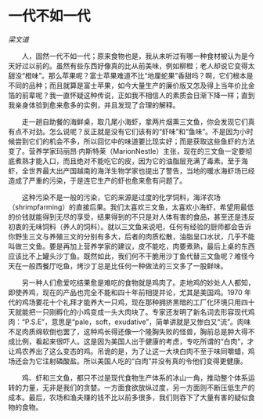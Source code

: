 # 一代不如一代

*梁文道*

　　人，固然一代不如一代；原来食物也是，我从未听过有哪一种食材被认为是今天好过以前的。虽然有些东西好像真的比从前美味，例如柳橙；老人却说它变得太甜没“橙味”。那么苹果呢？富士苹果难道不比“地厘蛇果”香甜吗？啊，它们根本是不同的品种；而且就算是富士苹果，如今大量生产的廉价版又怎及得上当年价比金箔的前辈呢？我一直怀疑这种传说，正如我不相信人的素质会日渐下降一样；直到我亲身体验到愈来愈多的实例，并且发现了合理的解释。

　　走一趟自助餐的海鲜桌，取几尾小海虾，拿两片烟熏三文鱼，你会发现它们真有点不对劲。怎么说呢？反正就是没有它们该有的“虾味”和“鱼味”。不是因为小时候尝到它们的机会不多，所以回忆中的味道要比现实好；而是获取这些鱼虾的方法变了。营养学家玛丽昂·内斯特莱（MarionNestle）主张，现在的三文鱼一定要彻底煮熟才能入口，而且绝对不能吃它的皮，因为它的油脂层充满了毒素。至于海虾，全世界最大出产国越南的海洋生物学家也提出了警告，当地的暖水海虾场已经造成了严重的污染，于是连它生产的虾也愈来愈有问题了。

　　这种污染不是一般的污染，它的来源是过度的化学饲料，海洋农场（shrimpfarming）的直接后果。我们太喜欢三文鱼，太喜欢小海虾，希望用最低的价钱就能得到无尽的享受，结果得到的不只是对人体有害的食品，甚至还是违反初衷的无味饲料（养人的饲料）。就以三文鱼来说吧，任何有经验的厨师都会告诉你野生三文与养殖三文的分别有多大，后者的肉质松散，油脂呈口水状，几乎不能叫做三文鱼。要是再加上营养学家的建议，皮不能吃，肉要煮熟，最后上桌的东西应该比不上罐头沙丁鱼。既然如此，我们何不干脆用沙丁鱼代替三文鱼呢？难怪今天在一般西餐厅吃鱼，烤沙丁总是比任何一种做法的三文多了一股鲜味。

　　另一种人们愈爱吃结果愈是难吃的食物就是鸡肉了。走地鸡的妙处人人都知，即使养鸡，现在的产品也完全不能和四十年前相提并论，尤其是美国鸡。1970 年代的鸡场要花十个礼拜才能养大一只鸡，现在那种拥挤黑暗的工厂化环境只用四十天就能把一只刚孵化的小鸡变成一头大肉块了。专家还发明了新名词去形容现代鸡肉：“P.S.E”，意思是“pale，soft，exudative”，简单讲就是又惨白又“流”。肉味不足肉质绵软倒也罢了，这种鸡长得还像一个隆胸失败的怪兽，胸前总是肿大得不成比例，看起来很吓人。这是因为美国人出于健康的考虑，专吃所谓的“白肉”，才让鸡农养出了这么变态的鸡。吊诡的是，为了让这一大块白肉不至于味同嚼蜡，鸡场还会为它注射磷酸盐。所以美国人吃的“白肉”并没有真的令他们变得更健康。

　　鸡、虾和三文鱼，都只不过是现代食物生产体系的冰山一角，推动整个体系运转的力量，无非是我们的贪婪。一方面食欲放纵过度，另一方面则不断压低生产的成本。最后，农场和渔夫赚的钱不比以前多很多，我们则吞下了大量有害的疑似食物的食物。